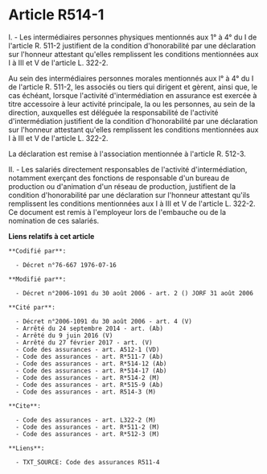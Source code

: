# Article R514-1

I. - Les intermédiaires personnes physiques mentionnés aux 1° à 4° du I de l'article R. 511-2 justifient de la condition
d'honorabilité par une déclaration sur l'honneur attestant qu'elles remplissent les conditions mentionnées aux I à III et V
de l'article L. 322-2.

Au sein des intermédiaires personnes morales mentionnés aux l° à 4° du I de l'article R. 511-2, les associés ou tiers qui
dirigent et gèrent, ainsi que, le cas échéant, lorsque l'activité d'intermédiation en assurance est exercée à titre
accessoire à leur activité principale, la ou les personnes, au sein de la direction, auxquelles est déléguée la
responsabilité de l'activité d'intermédiation justifient de la condition d'honorabilité par une déclaration sur l'honneur
attestant qu'elles remplissent les conditions mentionnées aux I à III et V de l'article L. 322-2.

La déclaration est remise à l'association mentionnée à l'article R. 512-3.

II. - Les salariés directement responsables de l'activité d'intermédiation, notamment exerçant des fonctions de responsable
d'un bureau de production ou d'animation d'un réseau de production, justifient de la condition d'honorabilité par une
déclaration sur l'honneur attestant qu'ils remplissent les conditions mentionnées aux I à III et V de l'article L. 322-2. Ce
document est remis à l'employeur lors de l'embauche ou de la nomination de ces salariés.

**Liens relatifs à cet article**

	**Codifié par**:

	  - Décret n°76-667 1976-07-16

	**Modifié par**:

	  - Décret n°2006-1091 du 30 août 2006 - art. 2 () JORF 31 août 2006

	**Cité par**:

	  - Décret n°2006-1091 du 30 août 2006 - art. 4 (V)
	  - Arrêté du 24 septembre 2014 - art. (Ab)
	  - Arrêté du 9 juin 2016 (V)
	  - Arrêté du 27 février 2017 - art. (V)
	  - Code des assurances - art. A512-1 (VD)
	  - Code des assurances - art. R*511-7 (Ab)
	  - Code des assurances - art. R*514-12 (Ab)
	  - Code des assurances - art. R*514-17 (Ab)
	  - Code des assurances - art. R*514-2 (M)
	  - Code des assurances - art. R*515-9 (Ab)
	  - Code des assurances - art. R514-3 (M)

	**Cite**:

	  - Code des assurances - art. L322-2 (M)
	  - Code des assurances - art. R*511-2 (M)
	  - Code des assurances - art. R*512-3 (M)

	**Liens**:

	  - TXT_SOURCE: Code des assurances R511-4

